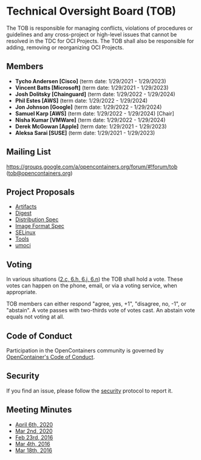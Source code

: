 # Technical Oversight Board (TOB)

The TOB is responsible for managing conflicts, violations of procedures or guidelines and any cross-project or high-level issues that cannot be resolved in the TDC for OCI Projects. The TOB shall also be responsible for adding, removing or reorganizing OCI Projects.

## Members

* **Tycho Andersen [Cisco]** (term date: 1/29/2021 - 1/29/2023)
* **Vincent Batts [Microsoft]** (term date: 1/29/2021 - 1/29/2023)
* **Josh Dolitsky [Chainguard]** (term date: 1/29/2022 - 1/29/2024)
* **Phil Estes [AWS]** (term date: 1/29/2022 - 1/29/2024)
* **Jon Johnson [Google]** (term date: 1/29/2022 - 1/29/2024)
* **Samuel Karp [AWS]** (term date: 1/29/2022 - 1/29/2024) [Chair] 
* **Nisha Kumar [VMWare]** (term date: 1/29/2022 - 1/29/2024)
* **Derek McGowan [Apple]** (term date: 1/29/2021 - 1/29/2023)
* **Aleksa Sarai [SUSE]** (term date: 1/29/2021 - 1/29/2023)

## Mailing List

https://groups.google.com/a/opencontainers.org/forum/#!forum/tob (tob@opencontainers.org)

## Project Proposals

* [Artifacts](proposals/artifacts.md)
* [Digest](proposals/digest.md)
* [Distribution Spec](proposals/distribution.md)
* [Image Format Spec](proposals/image-format)
* [SELinux](proposals/selinux.md)
* [Tools](proposals/tools.md)
* [umoci](proposals/umoci.md)

## Voting


In various situations ([2.c, 6.h, 6.j, 6.n](https://github.com/opencontainers/tob/blob/master/CHARTER.md)) the TOB shall hold a vote. These votes can happen on the phone, email, or via a voting service, when appropriate.

TOB members can either respond "agree, yes, +1", "disagree, no, -1", or "abstain". A vote passes with two-thirds vote of votes cast. An abstain vote equals not voting at all.

## Code of Conduct

Participation in the OpenContainers community is governed by [OpenContainer's Code of Conduct][code-of-conduct].

## Security

If you find an issue, please follow the [security][security] protocol to report it.

## Meeting Minutes

* [April 6th, 2020](https://hackmd.io/kKl1ECKnSLWhgk7dZ2WUFQ)
* [Mar 2nd, 2020](https://hackmd.io/kKl1ECKnSLWhgk7dZ2WUFQ)
* [Feb 23rd, 2016](https://docs.google.com/presentation/d/1thxH4PVmHZO3kWrrLL6H1jAhL4r31Zy8xn8wg1LCmjY/edit#slide=id.p3)
* [Mar 4th, 2016](https://docs.google.com/presentation/d/1sHnTyM5S9IGt4jmdlI2D6dzl_8EBSIaRD0oNvmu7ILQ/edit?ts=56d86a8b#slide=id.p3)
* [Mar 18th, 2016](https://docs.google.com/presentation/d/1tANha5hGnOiMh7DAfVhJ5fNwFLXd0iAqrYLGmPZu94I/edit#slide=id.g11f2d5d0f8_4_4)

[security]: https://github.com/opencontainers/org/blob/master/security
[code-of-conduct]: https://github.com/opencontainers/org/blob/master/CODE_OF_CONDUCT.md
